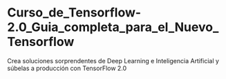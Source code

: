 # Curso_de_Tensorflow-2.0_Guia_completa_para_el_Nuevo_Tensorflow
Crea soluciones sorprendentes de Deep Learning e Inteligencia Artificial y súbelas a producción con TensorFlow 2.0
